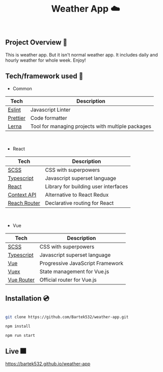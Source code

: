 <h1 align="center">
Weather App ☁️
</h1>

<br />

## Project Overview 🎨

This is weather app. But it isn't normal weather app. It includes daily and hourly weather for whole week. Enjoy!

## Tech/framework used 🧰

- Common

| Tech                                                  | Description                               |
| ----------------------------------------------------- | ----------------------------------------- |
| [Eslint](https://eslint.org/)                         | Javascript Linter                         |
| [Prettier](https://prettier.io/)                      | Code formatter                            |
| [Lerna](https://lerna.js.org)                  | Tool for managing projects with multiple packages|

<br />

- React

| Tech                                                  | Description                               |
| ----------------------------------------------------- | ----------------------------------------- |
| [SCSS](https://sass-lang.com)                         | CSS with superpowers                      |
| [Typescript](https://www.typescriptlang.org/)         | Javascript superset language              |
| [React](https://reactjs.org/)                         | Library for building user interfaces      |
| [Context API](reactjs.org/docs/context.html)          | Alternative to React Redux                |
| [Reach Router](https://reach.tech/router)             | Declarative routing for React             |

<br />

- Vue

| Tech                                                  | Description                               |
| ----------------------------------------------------- | ----------------------------------------- |
| [SCSS](https://sass-lang.com)                         | CSS with superpowers                      |
| [Typescript](https://www.typescriptlang.org/)         | Javascript superset language              |
| [Vue](https://vuejs.org)                              | Progressive JavaScript Framework          |
| [Vuex](vuex.vuejs.org)                                | State management for Vue.js               |
| [Vue Router](https://router.vuejs.org)                | Official router for Vue.js                |

## Installation 💿

```bash

git clone https://github.com/Bartek532/weather-app.git

npm install

npm run start

```

## Live 🎆

https://bartek532.github.io/weather-app

